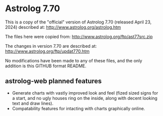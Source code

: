 # Astrolog 7.70

This is a copy of the "official" version of Astrolog 7.70 (released April 23, 2024) described at: http://www.astrolog.org/astrolog.htm

The files here were copied from: http://www.astrolog.org/ftp/ast77src.zip

The changes in version 7.70 are described at: http://www.astrolog.org/ftp/updat770.htm

No modifications have been made to any of these files, and the only addition is this GITHUB format README.

## astrolog-web planned features
- Generate charts with vastly improved look and feel (fized sized signs for a start, and no ugly houses ring on the inside, along with decent looking text and draw lines).
- Compatability features for intacting with charts graphically online.
